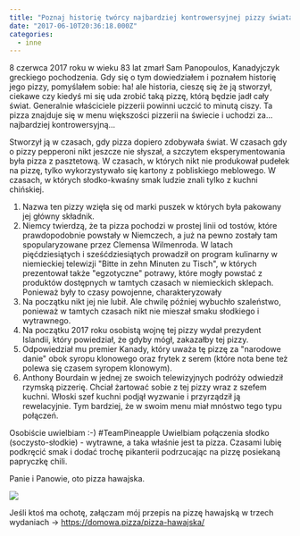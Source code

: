 ```yaml
---
title: "Poznaj historię twórcy najbardziej kontrowersyjnej pizzy świata"
date: "2017-06-10T20:36:18.000Z"
categories: 
  - inne
---
```


8 czerwca 2017 roku w wieku 83 lat zmarł Sam Panopoulos, Kanadyjczyk greckiego pochodzenia. Gdy się o tym dowiedziałem i poznałem historię jego pizzy, pomyślałem sobie: ha! ale historia, cieszę się że ją stworzył, ciekawe czy kiedyś mi się uda zrobić taką pizzę, którą będzie jadł cały świat. Generalnie właściciele pizzerii powinni uczcić to minutą ciszy. Ta pizza znajduje się w menu większości pizzerii na świecie i uchodzi za... najbardziej kontrowersyjną…

Stworzył ją w czasach, gdy pizza dopiero zdobywała świat. W czasach gdy o pizzy pepperoni nikt jeszcze nie słyszał, a szczytem eksperymentowania była pizza z pasztetową. W czasach, w których nikt nie produkował pudełek na pizzę, tylko wykorzystywało się kartony z pobliskiego meblowego. W czasach, w których słodko-kwaśny smak ludzie znali tylko z kuchni chińskiej.

1. Nazwa ten pizzy wzięła się od marki puszek w których była pakowany jej główny składnik.
2. Niemcy twierdzą, że ta pizza pochodzi w prostej linii od tostów, które prawdopodobnie powstały w Niemczech, a już na pewno zostały tam spopularyzowane przez Clemensa Wilmenroda. W latach pięćdziesiątych i sześćdziesiątych prowadził on program kulinarny w niemieckiej telewizji "Bitte in zehn Minuten zu Tisch", w których prezentował także "egzotyczne" potrawy, które mogły powstać z produktów dostępnych w tamtych czasach w niemieckich sklepach. Ponieważ były to czasy powojenne, charakteryzowały
3. Na początku nikt jej nie lubił. Ale chwilę później wybuchło szaleństwo, ponieważ w tamtych czasach nikt nie mieszał smaku słodkiego i wytrawnego.
4. Na początku 2017 roku osobistą wojnę tej pizzy wydał prezydent Islandii, który powiedział, że gdyby mógł, zakazałby tej pizzy.
5. Odpowiedział mu premier Kanady, który uważa tę pizzę za "narodowe danie" obok syropu klonowego oraz frytek z serem (które nota bene też polewa się czasem syropem klonowym).
6. Anthony Bourdain w jednej ze swoich telewizyjnych podróży odwiedził rzymską pizzerię. Chciał żartować sobie z tej pizzy wraz z szefem kuchni. Włoski szef kuchni podjął wyzwanie i przyrządził ją rewelacyjnie. Tym bardziej, że w swoim menu miał mnóstwo tego typu połączeń.

Osobiście uwielbiam :-) #TeamPineapple Uwielbiam połączenia słodko (soczysto-słodkie) - wytrawne, a taka właśnie jest ta pizza. Czasami lubię podkręcić smak i dodać trochę pikanterii podrzucając na pizzę posiekaną papryczkę chili.

Panie i Panowie, oto pizza hawajska.

![](pizza-hawajska-s-1-300x168.jpg)

Jeśli ktoś ma ochotę, załączam mój przepis na pizzę hawajską w trzech wydaniach -> <a href="/pizza-hawajska/">https://domowa.pizza/pizza-hawajska/</a>
